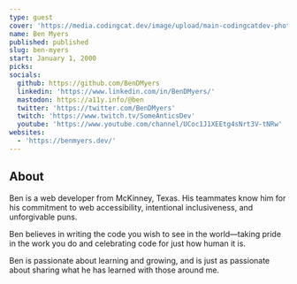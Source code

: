 ```yaml
---
type: guest
cover: 'https://media.codingcat.dev/image/upload/main-codingcatdev-photo/podcast-guest/BenDMyers'
name: Ben Myers
published: published
slug: ben-myers
start: January 1, 2000
picks:
socials:
  github: https://github.com/BenDMyers
  linkedin: 'https://www.linkedin.com/in/BenDMyers/'
  mastodon: https://a11y.info/@ben
  twitter: 'https://twitter.com/BenDMyers'
  twitch: 'https://www.twitch.tv/SomeAnticsDev'
  youtube: 'https://www.youtube.com/channel/UCoc1J1XEEtg4sNrt3V-tNRw'
websites:
  - 'https://benmyers.dev/'
---
```


## About

Ben is a web developer from McKinney, Texas. His teammates know him for his commitment to web accessibility, intentional inclusiveness, and unforgivable puns.

Ben believes in writing the code you wish to see in the world—taking pride in the work you do and celebrating code for just how human it is.

Ben is passionate about learning and growing, and is just as passionate about sharing what he has learned with those around me.
